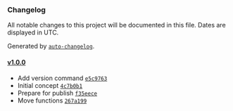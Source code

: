 ### Changelog

All notable changes to this project will be documented in this file. Dates are displayed in UTC.

Generated by [`auto-changelog`](https://github.com/CookPete/auto-changelog).

#### [v1.0.0](https://github.com/ddamato/jfauna/compare/v1.0.0...v1.0.0)

- Add version command [`e5c9763`](https://github.com/ddamato/jfauna/commit/e5c976319d1186efb813ad06f599429825790eb5)
- Initial concept [`4c7b0b1`](https://github.com/ddamato/jfauna/commit/4c7b0b1e66215c44314ac8421e29ec1a9a973926)
- Prepare for publish [`f35eece`](https://github.com/ddamato/jfauna/commit/f35eecef18396ad6b2f465b1318507b304651c64)
- Move functions [`267a199`](https://github.com/ddamato/jfauna/commit/267a199a2d25f99e98bc4165a8ec3470457ff1e5)

